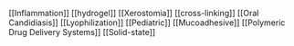 [[Inflammation]]
[[hydrogel]]
[[Xerostomia]]
[[cross-linking]]
[[Oral Candidiasis]]
[[Lyophilization]]
[[Pediatric]]
[[Mucoadhesive]]
[[Polymeric Drug Delivery Systems]]
[[Solid-state]]

